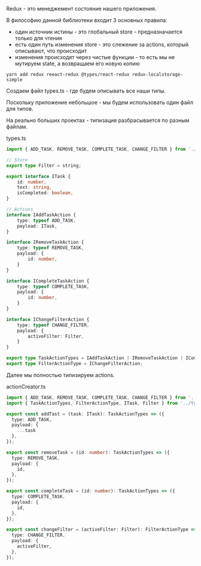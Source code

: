   

Redux - это менеджемент состояние нашего приложения.

В философию данной библиотеки входит 3 основных правила:

- один источник истины - это глобальный store - предназначается только для чтения
- есть один путь изменения store - это слежение за actions, который описывают, что происходит
- изменения происходят через чистые функции - то есть мы не мутируем state, а возвращаем его новую копию

```Plain
yarn add redux reeact-redux @types/react-redux redux-localstorage-simple
```

Создаем файл types.ts - где будем описывать все наши типы.

Поскольку приложение небольшое - мы будем использовать один файл для типов.

На реально больших проектах - типизация разбрасывается по разным файлам.

types.ts

```TypeScript
import { ADD_TASK, REMOVE_TASK, COMPLETE_TASK, CHANGE_FILTER } from './constants';

// Store
export type Filter = string;

export interface ITask {
    id: number,
    text: string,
    isCompleted: boolean,
}

// Actions
interface IAddTaskAction {
    type: typeof ADD_TASK,
    payload: ITask,
}

interface IRemoveTaskAction {
    type: typeof REMOVE_TASK,
    payload: {
        id: number,
    }
}

interface ICompleteTaskAction {
    type: typeof COMPLETE_TASK,
    payload: {
        id: number,
    }
}

interface IChangeFilterAction {
    type: typeof CHANGE_FILTER,
    payload: {
        activeFilter: Filter,
    }
}

export type TaskActionTypes = IAddTaskAction | IRemoveTaskAction | ICompleteTaskAction;
export type FilterActionType = IChangeFilterAction;
```

Далее мы полностью типизируем actions.

actionCreator.ts

```TypeScript
import { ADD_TASK, REMOVE_TASK, COMPLETE_TASK, CHANGE_FILTER } from '../constants';
import { TaskActionTypes, FilterActionType, ITask, Filter } from '../types';

export const addTast = (task: ITask): TaskActionTypes => ({
  type: ADD_TASK,
  payload: {
    ...task
  },
});

export const removeTask = (id: number): TaskActionTypes => ({
  type: REMOVE_TASK,
  payload: {
    id,
  },  
});

export const completeTask = (id: number): TaskActionTypes => ({
  type: COMPLETE_TASK,
  payload: {
    id,
  },
});

export const changeFilter = (activeFilter: Filter): FilterActionType => ({
  type: CHANGE_FILTER,
  payload: {
    activeFilter,
  },
});
```